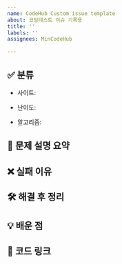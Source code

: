 ```yaml
---
name: CodeHub Custom issue template
about: 코딩테스트 이슈 기록용
title: ''
labels: ''
assignees: MinCodeHub

---
```


## ✅ 분류

- 사이트:  

- 난이도: 

- 알고리즘: 

## 🧠 문제 설명 요약


## ❌ 실패 이유


## 🛠️ 해결 후 정리


## 💡 배운 점


## 📎 코드 링크
